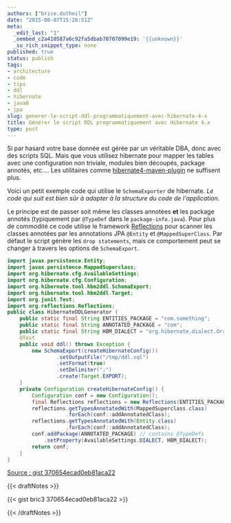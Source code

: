 ```yaml
---
authors: ["brice.dutheil"]
date: "2015-08-07T15:26:51Z"
meta:
  _edit_last: "1"
  _oembed_c2a410587a6c92fa5dbab70707099e19: '{{unknown}}'
  _su_rich_snippet_type: none
published: true
status: publish
tags:
- architecture
- code
- tips
- ddl
- hibernate
- java8
- jpa
slug: generer-le-script-ddl-programmatiquement-avec-hibernate-4-x
title: Générer le script DDL programmatiquement avec Hibernate 4.x
type: post
---
```

Si par hasard votre base donnée est gérée par un véritable DBA, donc avec des scripts SQL. Mais que vous utilisez
hibernate pour mapper les tables avec une configuration non triviale, modules bien découpés, package annotés,
etc.... Les utilitaires comme [hibernate4-maven-plugin](http://juplo.de/hibernate4-maven-plugin/) ne suffisent plus.

Voici un petit exemple code qui utilise le `SchemaExporter` de hibernate. _Le code qui suit est bien sûr à adapter
à la structure du code de l'application._

Le principe est de passer soit même les classes annotées **et** les package annotés (typiquement par `@TypeDef`
dans le `package-info.java`). Pour plus de commodité ce code utilise le framework
[Reflections](https://github.com/ronmamo/reflections) pour scanner les classes annotées par les annotations JPA
`@Entity` et `@MappedSuperClass`. Par défaut le script génère les `drop statements`, mais ce comportement peut
se changer à travers les options de `SchemaExport`.


```java
import javax.persistence.Entity;
import javax.persistence.MappedSuperclass;
import org.hibernate.cfg.AvailableSettings;
import org.hibernate.cfg.Configuration;
import org.hibernate.tool.hbm2ddl.SchemaExport;
import org.hibernate.tool.hbm2ddl.Target;
import org.junit.Test;
import org.reflections.Reflections;
public class HibernateDDLGenerator {
    public static final String ENTITIES_PACKAGE = "com.something";
    public static final String ANNOTATED_PACKAGE = "com";
    public static final String HBM_DIALECT = "org.hibernate.dialect.Oracle10gDialect";
    @Test
    public void ddl() throws Exception {
        new SchemaExport(createHibernateConfig())
                .setOutputFile("/tmp/ddl.sql")
                .setFormat(true)
                .setDelimiter(";")
                .create(Target.EXPORT);
    }
    private Configuration createHibernateConfig() {
        Configuration conf = new Configuration();
        final Reflections reflections = new Reflections(ENTITIES_PACKAGE);
        reflections.getTypesAnnotatedWith(MappedSuperclass.class)
                   .forEach(conf::addAnnotatedClass);
        reflections.getTypesAnnotatedWith(Entity.class)
                   .forEach(conf::addAnnotatedClass);
        conf.addPackage(ANNOTATED_PACKAGE) // contains @TypeDefs
            .setProperty(AvailableSettings.DIALECT, HBM_DIALECT);
        return conf;
    }
}
```

[Source : gist 370654ecad0eb81aca22](https://gist.github.com/bric3/370654ecad0eb81aca22)

{{< draftNotes >}}

{{< gist bric3 370654ecad0eb81aca22 >}}

{{< /draftNotes >}}